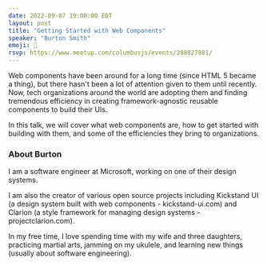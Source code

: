 ```yaml
---
date: 2022-09-07 19:00:00 EDT
layout: post
title: "Getting Started with Web Components"
speaker: "Burton Smith"
emoji: 🎤
rsvp: https://www.meetup.com/columbusjs/events/288027801/
---
```


Web components have been around for a long time (since HTML 5 became a thing), but there hasn't been a lot of attention given to them until recently. Now, tech organizations around the world are adopting them and finding tremendous efficiency in creating framework-agnostic reusable components to build their UIs.

In this talk, we will cover what web components are, how to get started with building with them, and some of the efficiencies they bring to organizations.

### About Burton

I am a software engineer at Microsoft, working on one of their design systems.

I am also the creator of various open source projects including Kickstand UI (a design system built with web components - kickstand-ui.com) and Clarion (a style framework for managing design systems - projectclarion.com).

In my free time, I love spending time with my wife and three daughters, practicing martial arts, jamming on my ukulele, and learning new things (usually about software engineering).

